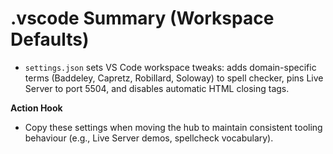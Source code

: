<!--
STIGMERGY SUMMARY HEADER
Source: .vscode/
Generated: 2025-09-18T03:38Z
-->

# .vscode Summary (Workspace Defaults)

- `settings.json` sets VS Code workspace tweaks: adds domain-specific terms (Baddeley, Capretz, Robillard, Soloway) to spell checker, pins Live Server to port 5504, and disables automatic HTML closing tags.

**Action Hook**
- Copy these settings when moving the hub to maintain consistent tooling behaviour (e.g., Live Server demos, spellcheck vocabulary).
